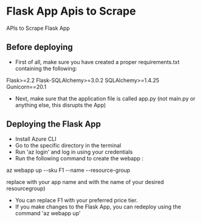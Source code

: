 # Flask App Apis to Scrape
APIs to Scrape Flask App

## Before deploying
- First of all, make sure you have created a proper requirements.txt containing the following:

Flask>=2.2
Flask-SQLAlchemy>=3.0.2
SQLAlchemy>=1.4.25
Gunicorn==20.1

- Next, make sure that the application file is called app.py (not main.py or anything else, this disrupts the App)

## Deploying the Flask App

- Install Azure CLI
- Go to the specific directory in the terminal
- Run 'az login' and log in using your credentials
- Run the following command to create the webapp :

az webapp up --sku F1 --name <app-name> --resource-group <resource-group-name>

replace <app-name> with your app name and <resource-group-name> with the name of your desired resourcegroup)

- You can replace F1 with your preferred price tier.
- If you make changes to the Flask App, you can redeploy using the command 'az webapp up'



